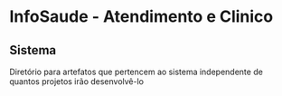 # InfoSaude - Atendimento e Clinico

## Sistema

Diretório para artefatos que pertencem ao sistema independente de quantos projetos irão desenvolvê-lo
